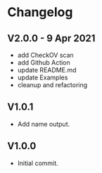 # Changelog

## V2.0.0 - 9 Apr 2021

- add CheckOV scan
- add Github Action
- update README.md
- update Examples
- cleanup and refactoring

## V1.0.1

- Add name output.

## V1.0.0

- Initial commit.
